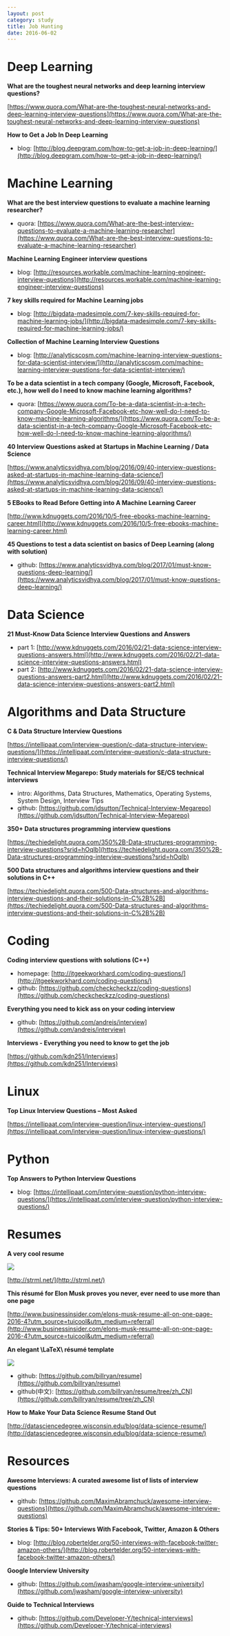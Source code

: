 ```yaml
---
layout: post
category: study
title: Job Hunting
date: 2016-06-02
---
```


# Deep Learning

**What are the toughest neural networks and deep learning interview questions?**

[https://www.quora.com/What-are-the-toughest-neural-networks-and-deep-learning-interview-questions](https://www.quora.com/What-are-the-toughest-neural-networks-and-deep-learning-interview-questions)

**How to Get a Job In Deep Learning**

- blog: [http://blog.deepgram.com/how-to-get-a-job-in-deep-learning/](http://blog.deepgram.com/how-to-get-a-job-in-deep-learning/)

# Machine Learning

**What are the best interview questions to evaluate a machine learning researcher?**

- quora: [https://www.quora.com/What-are-the-best-interview-questions-to-evaluate-a-machine-learning-researcher](https://www.quora.com/What-are-the-best-interview-questions-to-evaluate-a-machine-learning-researcher)

**Machine Learning Engineer interview questions**

- blog: [http://resources.workable.com/machine-learning-engineer-interview-questions](http://resources.workable.com/machine-learning-engineer-interview-questions)

**7 key skills required for Machine Learning jobs**

- blog: [http://bigdata-madesimple.com/7-key-skills-required-for-machine-learning-jobs/](http://bigdata-madesimple.com/7-key-skills-required-for-machine-learning-jobs/)

**Collection of Machine Learning Interview Questions**

- blog: [http://analyticscosm.com/machine-learning-interview-questions-for-data-scientist-interview/](http://analyticscosm.com/machine-learning-interview-questions-for-data-scientist-interview/)

**To be a data scientist in a tech company (Google, Microsoft, Facebook, etc.), how well do I need to know machine learning algorithms?**

- quora: [https://www.quora.com/To-be-a-data-scientist-in-a-tech-company-Google-Microsoft-Facebook-etc-how-well-do-I-need-to-know-machine-learning-algorithms/](https://www.quora.com/To-be-a-data-scientist-in-a-tech-company-Google-Microsoft-Facebook-etc-how-well-do-I-need-to-know-machine-learning-algorithms/)

**40 Interview Questions asked at Startups in Machine Learning / Data Science**

[https://www.analyticsvidhya.com/blog/2016/09/40-interview-questions-asked-at-startups-in-machine-learning-data-science/](https://www.analyticsvidhya.com/blog/2016/09/40-interview-questions-asked-at-startups-in-machine-learning-data-science/)

**5 EBooks to Read Before Getting into A Machine Learning Career**

[http://www.kdnuggets.com/2016/10/5-free-ebooks-machine-learning-career.html](http://www.kdnuggets.com/2016/10/5-free-ebooks-machine-learning-career.html)

**45 Questions to test a data scientist on basics of Deep Learning (along with solution)**

- github: [https://www.analyticsvidhya.com/blog/2017/01/must-know-questions-deep-learning/](https://www.analyticsvidhya.com/blog/2017/01/must-know-questions-deep-learning/)

# Data Science

**21 Must-Know Data Science Interview Questions and Answers**

- part 1: [http://www.kdnuggets.com/2016/02/21-data-science-interview-questions-answers.html](http://www.kdnuggets.com/2016/02/21-data-science-interview-questions-answers.html)
- part 2: [http://www.kdnuggets.com/2016/02/21-data-science-interview-questions-answers-part2.html](http://www.kdnuggets.com/2016/02/21-data-science-interview-questions-answers-part2.html)

# Algorithms and Data Structure

**C & Data Structure Interview Questions**

[https://intellipaat.com/interview-question/c-data-structure-interview-questions/](https://intellipaat.com/interview-question/c-data-structure-interview-questions/)

**Technical Interview Megarepo: Study materials for SE/CS technical interviews**

- intro: Algorithms, Data Structures, Mathematics, Operating Systems, System Design, Interview Tips
- github: [https://github.com/jdsutton/Technical-Interview-Megarepo](https://github.com/jdsutton/Technical-Interview-Megarepo)

**350+ Data structures programming interview questions**

[https://techiedelight.quora.com/350%2B-Data-structures-programming-interview-questions?srid=hOqIb](https://techiedelight.quora.com/350%2B-Data-structures-programming-interview-questions?srid=hOqIb)

**500 Data structures and algorithms interview questions and their solutions in C++**

[https://techiedelight.quora.com/500-Data-structures-and-algorithms-interview-questions-and-their-solutions-in-C%2B%2B](https://techiedelight.quora.com/500-Data-structures-and-algorithms-interview-questions-and-their-solutions-in-C%2B%2B)

# Coding

**Coding interview questions with solutions (C++)**

- homepage: [http://itgeekworkhard.com/coding-questions/](http://itgeekworkhard.com/coding-questions/)
- github: [https://github.com/checkcheckzz/coding-questions](https://github.com/checkcheckzz/coding-questions)

**Everything you need to kick ass on your coding interview**

- github: [https://github.com/andreis/interview](https://github.com/andreis/interview)

**Interviews - Everything you need to know to get the job**

[https://github.com/kdn251/Interviews](https://github.com/kdn251/Interviews)

# Linux

**Top Linux Interview Questions – Most Asked**

[https://intellipaat.com/interview-question/linux-interview-questions/](https://intellipaat.com/interview-question/linux-interview-questions/)

# Python

**Top Answers to Python Interview Questions**

- blog: [https://intellipaat.com/interview-question/python-interview-questions/](https://intellipaat.com/interview-question/python-interview-questions/)

# Resumes

**A very cool resume**

![](/assets/programming_study/strml.net.png)

[http://strml.net/](http://strml.net/)

**This résumé for Elon Musk proves you never, ever need to use more than one page**

[http://www.businessinsider.com/elons-musk-resume-all-on-one-page-2016-4?utm_source=tuicool&utm_medium=referral](http://www.businessinsider.com/elons-musk-resume-all-on-one-page-2016-4?utm_source=tuicool&utm_medium=referral)

**An elegant \LaTeX\ résumé template**

![](https://camo.githubusercontent.com/49acefc685c74053315818a494b8ca2e15745386/687474703a2f2f37786f6a72782e636f6d312e7a302e676c622e636c6f7564646e2e636f6d2f646f63732f726573756d652e706e67)

- github: [https://github.com/billryan/resume](https://github.com/billryan/resume)
- github(中文): [https://github.com/billryan/resume/tree/zh_CN](https://github.com/billryan/resume/tree/zh_CN)

**How to Make Your Data Science Resume Stand Out**

[http://datasciencedegree.wisconsin.edu/blog/data-science-resume/](http://datasciencedegree.wisconsin.edu/blog/data-science-resume/)

# Resources

**Awesome Interviews: A curated awesome list of lists of interview questions**

- github: [https://github.com/MaximAbramchuck/awesome-interview-questions](https://github.com/MaximAbramchuck/awesome-interview-questions)

**Stories & Tips: 50+ Interviews With Facebook, Twitter, Amazon & Others**

- blog: [http://blog.robertelder.org/50-interviews-with-facebook-twitter-amazon-others/](http://blog.robertelder.org/50-interviews-with-facebook-twitter-amazon-others/)

**Google Interview University**

- github: [https://github.com/jwasham/google-interview-university](https://github.com/jwasham/google-interview-university)

**Guide to Technical Interviews**

- github: [https://github.com/Developer-Y/technical-interviews](https://github.com/Developer-Y/technical-interviews)
